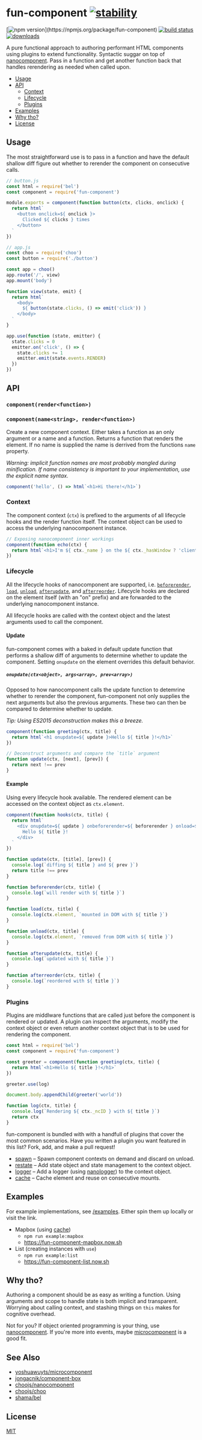 # fun-component [![stability](https://img.shields.io/badge/stability-experimental-orange.svg?style=flat-square)](https://nodejs.org/api/documentation.html#documentation_stability_index)

[![npm version](https://img.shields.io/npm/v/fun-component.svg?)](https://npmjs.org/package/fun-component) [![build status](https://img.shields.io/travis/tornqvist/fun-component/master.svg?style=flat-square)](https://travis-ci.org/tornqvist/fun-component)
[![downloads](http://img.shields.io/npm/dm/fun-component.svg?style=flat-square)](https://npmjs.org/package/fun-component)

A pure functional approach to authoring performant HTML components using plugins to extend functionality. Syntactic suggar on top of [nanocomponent](https://github.com/choojs/nanocomponent). Pass in a function and get another function back that handles rerendering as needed when called upon.

- [Usage](#usage)
- [API](#api)
  - [Context](#context)
  - [Lifecycle](#lifecycle)
  - [Plugins](#plugins)
- [Examples](#examples)
- [Why tho?](#why-tho)
- [License](#license)

## Usage

The most straightforward use is to pass in a function and have the default shallow diff figure out whether to rerender the component on consecutive calls.

```javascript
// button.js
const html = require('bel')
const component = require('fun-component')

module.exports = component(function button(ctx, clicks, onclick) {
  return html`
    <button onclick=${ onclick }>
      Clicked ${ clicks } times
    </button>
  `
})
```

```javascript
// app.js
const choo = require('choo')
const button = require('./button')

const app = choo()
app.route('/', view)
app.mount('body')

function view(state, emit) {
  return html`
    <body>
      ${ button(state.clicks, () => emit('click')) }
    </body>
  `
}

app.use(function (state, emitter) {
  state.clicks = 0
  emitter.on('click', () => {
    state.clicks += 1
    emitter.emit(state.events.RENDER)
  })
})
```

## API

### `component(render<function>)`
### `component(name<string>, render<function>)`

Create a new component context. Either takes a function as an only argument or a name and a function. Returns a function that renders the element. If no name is supplied the name is derrived from the functions `name` property.

*Warning: implicit function names are most probably mangled during minification. If name consistency is important to your implementation, use the explicit name syntax.*

```javascript
component('hello', () => html`<h1>Hi there!</h1>`)
```

### Context

The component context (`ctx`) is prefixed to the arguments of all lifecycle hooks and the render function itself. The context object can be used to access the underlying nanocomponent instance.

```javascript
// Exposing nanocomponent inner workings
component(function echo(ctx) {
  return html`<h1>I'm ${ ctx._name } on the ${ ctx._hasWindow ? 'client' : 'server' }</h1>`
})
```

### Lifecycle

All the lifecycle hooks of nanocomponent are supported, i.e. [`beforerender`](https://github.com/choojs/nanocomponent#nanocomponentprototypebeforerenderel), [`load`](https://github.com/choojs/nanocomponent#nanocomponentprototypeloadel), [`unload`](https://github.com/choojs/nanocomponent#nanocomponentprototypeunloadel), [`afterupdate`](https://github.com/choojs/nanocomponent#nanocomponentprototypeafterupdateel), and [`afterreorder`](https://github.com/choojs/nanocomponent#nanocomponentprototypeafterreorderel). Lifecycle hooks are declared on the element itself (with an "on" prefix) and are forwarded to the underlying nanocomponent instance.

All lifecycle hooks are called with the context object and the latest arguments used to call the component.

#### Update

fun-component comes with a baked in default update function that performs a shallow diff of arguments to determine whether to update the component. Setting `onupdate` on the element overrides this default behavior.

##### `onupdate(ctx<object>, args<array>, prev<array>)`

Opposed to how nanocomponent calls the update function to detemrine whether to rerender the component, fun-component not only supplies the next arguments but also the previous arguments. These two can then be compared to determine whether to update.

*Tip: Using ES2015 deconstruction makes this a breeze.*

```javascript
component(function greeting(ctx, title) {
  return html`<h1 onupdate=${ update }>Hello ${ title }!</h1>`
})

// Deconstruct arguments and compare the `title` argument
function update(ctx, [next], [prev]) {
  return next !== prev
}
```

#### Example

Using every lifecycle hook available. The rendered element can be accessed on the context object as `ctx.element`.

```javascript
component(function hooks(ctx, title) {
  return html`
    <div onupdate=${ update } onbeforerender=${ beforerender } onload=${ load } onunload=${ unload } onafterupdate=${ afterupdate } onafterreorder=${ afterreorder }>
      Hello ${ title }!
    </div>
  `
})

function update(ctx, [title], [prev]) {
  console.log(`diffing ${ title } and ${ prev }`)
  return title !== prev
}

function beforerender(ctx, title) {
  console.log(`will render with ${ title }`)
}

function load(ctx, title) {
  console.log(ctx.element, `mounted in DOM with ${ title }`)
}

function unload(ctx, title) {
  console.log(ctx.element, `removed from DOM with ${ title }`)
}

function afterupdate(ctx, title) {
  console.log(`updated with ${ title }`)
}

function afterreorder(ctx, title) {
  console.log(`reordered with ${ title }`)
}
```

### Plugins

Plugins are middlware functions that are called just before the component is rendered or updated. A plugin can inspect the arguments, modify the context object or even return another context object that is to be used for rendering the component.

```javascript
const html = require('bel')
const component = require('fun-component')

const greeter = component(function greeting(ctx, title) {
  return html`<h1>Hello ${ title }!</h1>`
})

greeter.use(log)

document.body.appendChild(greeter('world'))

function log(ctx, title) {
  console.log(`Rendering ${ ctx._ncID } with ${ title }`)
  return ctx
}
```

fun-component is bundled with with a handfull of plugins that cover the most common scenarios. Have you written a plugin you want featured in this list? Fork, add, and make a pull request!

- [spawn](spawn) – Spawn component contexts on demand and discard on unload.
- [restate](restate) – Add state object and state management to the context object.
- [logger](logger) – Add a logger (using [nanologger](https://github.com/choojs/nanologger)) to the context object.
- [cache](cache) – Cache element and reuse on consecutive mounts.

## Examples

For example implementations, see [/examples](/examples). Either spin them up locally or visit the link.

- Mapbox (using [cache](cache))
  - `npm run example:mapbox`
  - https://fun-component-mapbox.now.sh
- List (creating instances with `use`)
  - `npm run example:list`
  - https://fun-component-list.now.sh

## Why tho?

Authoring a component should be as easy as writing a function. Using arguments and scope to handle state is both implicit and transparent. Worrying about calling context, and stashing things on `this` makes for cognitive overhead.

Not for you? If object oriented programming is your thing, use [nanocomponent](https://github.com/choojs/nanocomponent). If you're more into events, maybe [microcomponent](https://github.com/yoshuawuyts/microcomponent) is a good fit.

## See Also

- [yoshuawuyts/microcomponent](https://github.com/yoshuawuyts/microcomponent)
- [jongacnik/component-box](https://github.com/jongacnik/component-box)
- [choojs/nanocomponent](https://github.com/choojs/nanocomponent)
- [choojs/choo](https://github.com/choojs/choo)
- [shama/bel](https://github.com/shama/bel)

## License

[MIT](https://tldrlegal.com/license/mit-license)
